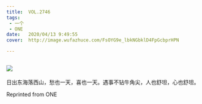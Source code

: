 ```yaml
---
title:	VOL.2746
tags:
 - 一个
 - ONE
date:	2020/04/13 9:49:55
cover:	http://image.wufazhuce.com/FsOYG9e_lbkNGbklD4FpGcbprHPN

---
```

![](http://image.wufazhuce.com/FsOYG9e_lbkNGbklD4FpGcbprHPN)
---

日出东海落西山，愁也一天，喜也一天。遇事不钻牛角尖，人也舒坦，心也舒坦。
 
Reprinted from ONE

